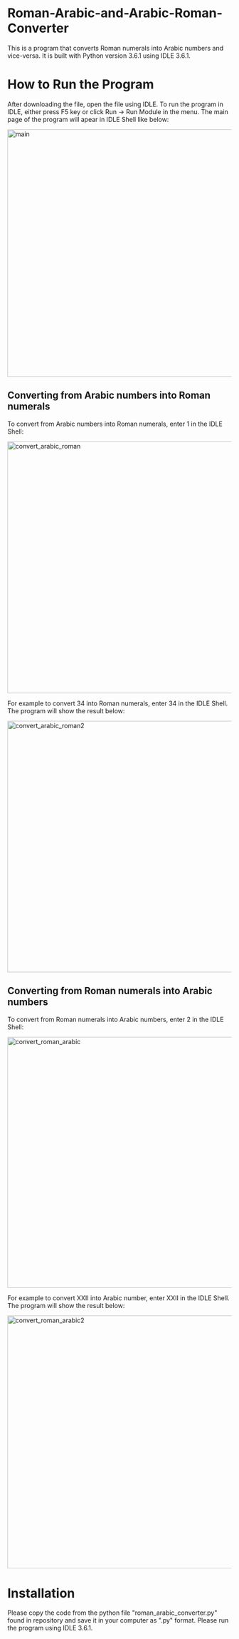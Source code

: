 # Roman-Arabic-and-Arabic-Roman-Converter
This is a program that converts Roman numerals into Arabic numbers and vice-versa. It is built with Python version 3.6.1 using IDLE 3.6.1. 

# How to Run the Program

After downloading the file, open the file using IDLE. To run the program in IDLE, either press F5 key or click 
Run -> Run Module in the menu. The main page of the program will apear in IDLE Shell like below:

<img width="555" alt="main" src="https://user-images.githubusercontent.com/37702849/39094375-0489e29e-4661-11e8-8d18-cbbfa7e1217a.png">

## Converting from Arabic numbers into Roman numerals

To convert from Arabic numbers into Roman numerals, enter 1 in the IDLE Shell:

<img width="565" alt="convert_arabic_roman" src="https://user-images.githubusercontent.com/37702849/39094378-0643c032-4661-11e8-975c-f1c47c66fe29.png">

For example to convert 34 into Roman numerals, enter 34 in the IDLE Shell. The program will show the result below:

<img width="564" alt="convert_arabic_roman2" src="https://user-images.githubusercontent.com/37702849/39094382-0fe06640-4661-11e8-961e-5d80e9fc4ec3.png">

## Converting from Roman numerals into Arabic numbers

To convert from Roman numerals into Arabic numbers, enter 2 in the IDLE Shell:

<img width="563" alt="convert_roman_arabic" src="https://user-images.githubusercontent.com/37702849/39094385-1251c8f6-4661-11e8-9213-80b9a773b06d.png">

For example to convert XXII into Arabic number, enter XXII in the IDLE Shell. The program will show the result below:

<img width="567" alt="convert_roman_arabic2" src="https://user-images.githubusercontent.com/37702849/39094388-155a9a46-4661-11e8-8203-8fe9d34b9e05.png">

# Installation 

Please copy the code from the python file "roman_arabic_converter.py" found in repository and save it in your computer as ".py" format. Please run the program using IDLE 3.6.1.
